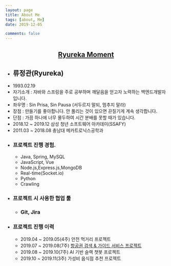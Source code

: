 ```yaml
---
layout: page
title: About Me
tags: [about, Me]
date: 2019-12-05

comments: false
---
```


<center><h2><a href="http://ryureka.github.io"><b>Ryureka Moment</b></a></h2></center>

- ## 류정관(Ryureka)
- 1993.02.19
- 자기소개 : 자바와 스프링을 주로 공부하며 깨달음을 얻고자 노력하는 백엔드개발자입니다.
- 좌우명 : Sin Prisa, Sin Pausa  (서두르지 말되, 멈추지 말라)
- 장점 : 만들기를 좋아합니다. 안 풀리는 것이 있으면 끈질기게 계속 생각합니다.
- 단점 : 가끔 하나에 너무 몰두하여 시간 분배를 못할 때가 있습니다.
- 2018.12 ~ 2019.12 삼성 청년 소프트웨어 아카데미(SSAFY)
- 2011.03 ~ 2018.08 충남대 메카트로닉스공학과
- ### 프로젝트 진행 경험.
  - Java, Spring, MySQL
  - JavaScript, Vue
  - Node.js,Express.js,MongoDB
  - Real-time(Socket.io)
  - Python
  - Crawling
- ### 프로젝트 시 사용한 협업 툴
  - ### Git, Jira
- ### 프로젝트 진행 이력
  - 2019.04 ~ 2019.05(4주) 안전 먹거리 프로젝트
  - 2019.07 ~ 2019.08(7주) <a href="http://github.com/ryureka/vue-airline"> 항공권 검색 & 가이드 서비스 프로젝트 </a>
  - 2019.08 ~ 2019.10(7주) AI 기반 슬랙 챗봇 프로젝트
  - 2019.10 ~ 2019.11(3주) 가성비 음식점 추천 프로젝트

